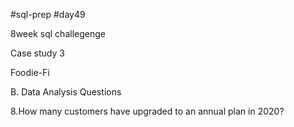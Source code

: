 #sql-prep
#day49

8week sql challegenge

Case study 3

Foodie-Fi

B. Data Analysis Questions

8.How many customers have upgraded to an annual plan in 2020?